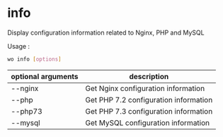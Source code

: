 # info

Display configuration information related to Nginx, PHP and MySQL

Usage :

```bash
wo info [options]
```

optional arguments | description
------------------ | -------------------------------------
--nginx            | Get Nginx configuration information   |
--php              | Get PHP 7.2 configuration information |
--php73            | Get PHP 7.3 configuration information |
--mysql            | Get MySQL configuration information   |
